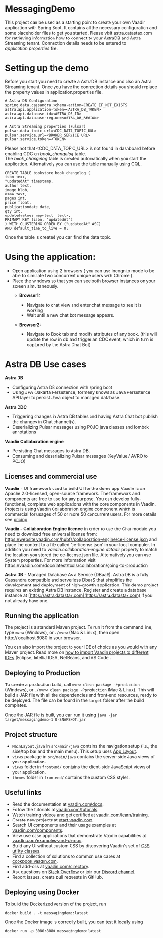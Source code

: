 # MessagingDemo

This project can be used as a starting point to create your own Vaadin application with Spring Boot.
It contains all the necessary configuration and some placeholder files to get you started. Please visit astra.datastax.com 
for retrieving information how to connect to your AstraDB and Astra Streaming tenant. Connection details needs to be entered to 
_application.properties_ file. 

# Setting up the demo 

Before you start you need to create a AstraDB instance and also an Astra Streaming tenant.
Once you have the connection details you should replace the property values in application.properties file. 
```
# Astra DB Configuration
spring.data.cassandra.schema-action=CREATE_IF_NOT_EXISTS
astra.api.application-token=<ASTRA_DB_TOKEN>
astra.api.database-id=<ASTRA_DB_ID>
astra.api.database-region=<ASTRA_DB_REGION>

# Astra Streaming properties (Pulsar)
pulsar.data-topic-url=<CDC_DATA_TOPIC_URL>
pulsar.service.url=<BROKER_SERVICE_URL>
pulsar.service.token=<TOKEN>

```
Please not that <CDC_DATA_TOPIC_URL> is not found in dashboard before enabling CDC on _book_changelog_ table.  
The _book_changelog_ table is created automatically when you start the application. Alternatively you can use 
the table manually using CQL. 
```
CREATE TABLE bookstore.book_changelog (
isbn text,
"updatedAt" timestamp,
author text,
image blob,
name text,
pages int,
price float,
publicationdate date,
qty int,
updatedvalues map<text, text>,
PRIMARY KEY (isbn, "updatedAt")
) WITH CLUSTERING ORDER BY ("updatedAt" ASC)
AND default_time_to_live = 0;
```
Once the table is created you can find the data topic. 

# Using the application:

- Open application using 2 browsers ( you can use incognito mode to be able to simulate two concurrent unique users with Chrome ). 
- Place the windows so that you can see both browser instances on your screen simultaneously.
  - **Browser1:**
    - Navigate to chat view and enter chat message to see it is working
    - Wait until a new chat bot message appears.
    
  - **Browser2:**
    - Navigate to Book tab and modify attributes of any book. 
(this will update the row in db and trigger an CDC event, which in turn is captured by the Astra Chat Bot)
  
# Astra DB Use cases

**Astra DB** 
- Configuring Astra DB connection with spring boot
- Using JPA (Jakarta Persistence, formerly knows as Java Persistence API layer to persist Java object to managed database. 

**Astra CDC** 
- Triggering changes in Astra DB tables and having Astra Chat bot publish the changes in Chat channel(s).
- Deserializing Pulsar messages using POJO java classes and lombok annotations

**Vaadin Collaboration engine** 
- Persisting Chat messages to Astra DB.
- Consuming and deserializing Pulsar messages (KeyValue / AVRO to POJO)

## Licenses and commercial use

**Vaadin** - UI framework used to build UI for the demo app
Vaadin is an Apache 2.0-licensed, open-source framework. The framework and components are free to use
for any purpose. You can develop fully-functional, complete web applications with the core
components in Vaadin. Project is using Vaadin Collaboration engine component which is commercial for usages of 50 or more
50 concurrent users. For more details see [pricing](https://vaadin.com/pricing)

**Vaadin - Collaboration Engine licence**
In order to use the Chat module you need to download free universal license from: https://website.vaadin.com/hubfs/collaboration-engine/ce-license.json and place the content to a file called ‘ce-license.json’ in your local computer.
In addition you need to *vaadin.collaboration-engine.datadir* property to match the location you stored the ce-license.json file. Alternatively you can use System properties.
For more information visit https://vaadin.com/docs/latest/tools/collaboration/going-to-production

**Astra DB** - Managed Database As a Service (DBaaS).
Astra DB is a fully Cassandra compatible and serverless DbaaS that simplifies the development and deployment of high-growth application.
This demo project requires an existing Astra DB instance. Register and create a database instance 
at [https://astra.datastax.com](https://astra.datastax.com) if you not already have one.


## Running the application

The project is a standard Maven project. To run it from the command line,
type `mvnw` (Windows), or `./mvnw` (Mac & Linux), then open
http://localhost:8080 in your browser.

You can also import the project to your IDE of choice as you would with any
Maven project. Read more on [how to import Vaadin projects to different 
IDEs](https://vaadin.com/docs/latest/guide/step-by-step/importing) (Eclipse, IntelliJ IDEA, NetBeans, and VS Code).

## Deploying to Production

To create a production build, call `mvnw clean package -Pproduction` (Windows),
or `./mvnw clean package -Pproduction` (Mac & Linux).
This will build a JAR file with all the dependencies and front-end resources,
ready to be deployed. The file can be found in the `target` folder after the build completes.

Once the JAR file is built, you can run it using
`java -jar target/messagingdemo-1.0-SNAPSHOT.jar`

## Project structure

- `MainLayout.java` in `src/main/java` contains the navigation setup (i.e., the
  side/top bar and the main menu). This setup uses
  [App Layout](https://vaadin.com/docs/components/app-layout).
- `views` package in `src/main/java` contains the server-side Java views of your application.
- `views` folder in `frontend/` contains the client-side JavaScript views of your application.
- `themes` folder in `frontend/` contains the custom CSS styles.

## Useful links

- Read the documentation at [vaadin.com/docs](https://vaadin.com/docs).
- Follow the tutorials at [vaadin.com/tutorials](https://vaadin.com/tutorials).
- Watch training videos and get certified at [vaadin.com/learn/training](https://vaadin.com/learn/training).
- Create new projects at [start.vaadin.com](https://start.vaadin.com/).
- Search UI components and their usage examples at [vaadin.com/components](https://vaadin.com/components).
- View use case applications that demonstrate Vaadin capabilities at [vaadin.com/examples-and-demos](https://vaadin.com/examples-and-demos).
- Build any UI without custom CSS by discovering Vaadin's set of [CSS utility classes](https://vaadin.com/docs/styling/lumo/utility-classes). 
- Find a collection of solutions to common use cases at [cookbook.vaadin.com](https://cookbook.vaadin.com/).
- Find add-ons at [vaadin.com/directory](https://vaadin.com/directory).
- Ask questions on [Stack Overflow](https://stackoverflow.com/questions/tagged/vaadin) or join our [Discord channel](https://discord.gg/MYFq5RTbBn).
- Report issues, create pull requests in [GitHub](https://github.com/vaadin).


## Deploying using Docker

To build the Dockerized version of the project, run

```
docker build . -t messagingdemo:latest
```

Once the Docker image is correctly built, you can test it locally using

```
docker run -p 8080:8080 messagingdemo:latest
```
